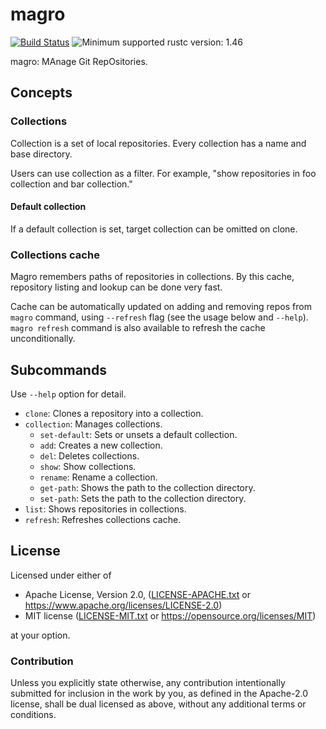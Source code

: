 # magro

[![Build Status](https://gitlab.com/lo48576/magro/badges/develop/pipeline.svg)](https://gitlab.com/lo48576/magro/pipelines/)
![Minimum supported rustc version: 1.46](https://img.shields.io/badge/rustc-1.46+-lightgray.svg)

magro: MAnage Git RepOsitories.

## Concepts

### Collections

Collection is a set of local repositories.
Every collection has a name and base directory.

Users can use collection as a filter.
For example, "show repositories in foo collection and bar collection."

#### Default collection

If a default collection is set, target collection can be omitted on clone.

### Collections cache

Magro remembers paths of repositories in collections.
By this cache, repository listing and lookup can be done very fast.

Cache can be automatically updated on adding and removing repos from `magro` command,
using `--refresh` flag (see the usage below and `--help`).
`magro refresh` command is also available to refresh the cache unconditionally.

## Subcommands

Use `--help` option for detail.

* `clone`: Clones a repository into a collection.
* `collection`: Manages collections.
    + `set-default`: Sets or unsets a default collection.
    + `add`: Creates a new collection.
    + `del`: Deletes collections.
    + `show`: Show collections.
    + `rename`: Rename a collection.
    + `get-path`: Shows the path to the collection directory.
    + `set-path`: Sets the path to the collection directory.
* `list`: Shows repositories in collections.
* `refresh`: Refreshes collections cache.

## License

Licensed under either of

* Apache License, Version 2.0, ([LICENSE-APACHE.txt](LICENSE-APACHE.txt) or
  <https://www.apache.org/licenses/LICENSE-2.0>)
* MIT license ([LICENSE-MIT.txt](LICENSE-MIT.txt) or
  <https://opensource.org/licenses/MIT>)

at your option.

### Contribution

Unless you explicitly state otherwise, any contribution intentionally submitted
for inclusion in the work by you, as defined in the Apache-2.0 license, shall be
dual licensed as above, without any additional terms or conditions.
